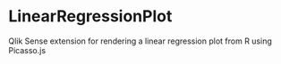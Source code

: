 # LinearRegressionPlot
Qlik Sense extension for rendering a linear regression plot from R using Picasso.js
